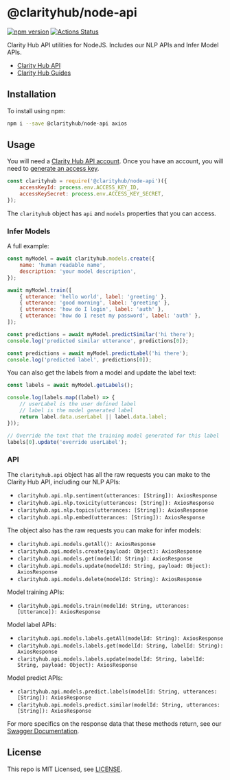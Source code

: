# @clarityhub/node-api

[![npm version](https://badge.fury.io/js/%40clarityhub%2Fnode-api.svg)](https://badge.fury.io/js/%40clarityhub%2Fnode-api) [![Actions Status](https://github.com/clarityhub/node-api/workflows/test/badge.svg)](https://github.com/clarityhub/node-api/actions)


Clarity Hub API utilities for NodeJS. Includes our NLP APIs and Infer Model APIs.

* [Clarity Hub API](https://docs.clarityhub.io/apis/)
* [Clarity Hub Guides](https://docs.clarityhub.io/guides/)

## Installation

To install using npm:

```sh
npm i --save @clarityhub/node-api axios
```

## Usage

You will need a [Clarity Hub API account](https://www.clarityhub.io/api/). Once you have an account, you will need to [generate an access key](https://docs.clarityhub.io/guides/access-keys/create-access-key/).

```js
const clarityhub = require('@clarityhub/node-api')({
    accessKeyId: process.env.ACCESS_KEY_ID,
    accessKeySecret: process.env.ACCESS_KEY_SECRET,
});
```

The `clarityhub` object has `api` and `models` properties that you can access.

### Infer Models

A full example:

```js
const myModel = await clarityhub.models.create({
    name: 'human readable name',
    description: 'your model description',
});

await myModel.train([
    { utterance: 'hello world', label: 'greeting' },
    { utterance: 'good morning', label: 'greeting' },
    { utterance: 'how do I login', label: 'auth' },
    { utterance: 'how do I reset my password', label: 'auth' },
]);

const predictions = await myModel.predictSimilar('hi there');
console.log('predicted similar utterance', predictions[0]);

const predictions = await myModel.predictLabel('hi there');
console.log('predicted label', predictions[0]);
```

You can also get the labels from a model and update the label text:

```js
const labels = await myModel.getLabels();

console.log(labels.map((label) => {
    // userLabel is the user defined label
    // label is the model generated label
    return label.data.userLabel || label.data.label;
}));

// Override the text that the training model generated for this label
labels[0].update('override userLabel');
```

### API

The `clarityhub.api` object has all the raw requests you can make to the Clarity Hub API, including our NLP APIs:

* `clarityhub.api.nlp.sentiment(utterances: [String]): AxiosResponse`
* `clarityhub.api.nlp.toxicity(utterances: [String]): AxiosResponse`
* `clarityhub.api.nlp.topics(utterances: [String]): AxiosResponse`
* `clarityhub.api.nlp.embed(utterances: [String]): AxiosResponse`

The object also has the raw requests you can make for infer models:

* `clarityhub.api.models.getAll(): AxiosResponse`
* `clarityhub.api.models.create(payload: Object): AxiosResponse`
* `clarityhub.api.models.get(modelId: String): AxiosResponse`
* `clarityhub.api.models.update(modelId: String, payload: Object): AxiosResponse`
* `clarityhub.api.models.delete(modelId: String): AxiosResponse`

Model training APIs:

* `clarityhub.api.models.train(modelId: String, utterances: [Utterance]): AxiosResponse`

Model label APIs:

* `clarityhub.api.models.labels.getAll(modelId: String): AxiosResponse`
* `clarityhub.api.models.labels.get(modelId: String, labelId: String): AxiosResponse`
* `clarityhub.api.models.labels.update(modelId: String, labelId: String, payload: Object): AxiosResponse`

Model predict APIs:

* `clarityhub.api.models.predict.labels(modelId: String, utterances: [String]): AxiosResponse`
* `clarityhub.api.models.predict.similar(modelId: String, utterances: [String]): AxiosResponse`

For more specifics on the response data that these methods return, see our [Swagger Documentation](https://docs.clarityhub.io/apis/).

## License

This repo is MIT Licensed, see [LICENSE](../blob/master/LICENSE).
